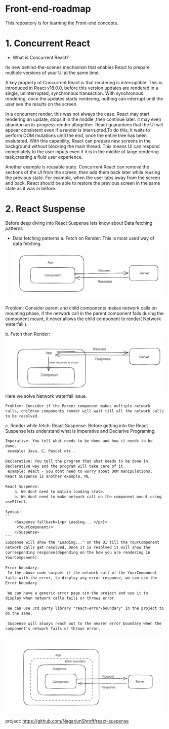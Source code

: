 # Front-end-roadmap

This repository is for learning the Front-end concepts.

# 1. Concurrent React

- What is Concurrent React?

Its new behind-the-scenes mechanism that enables React to prepare multiple versions of your UI at the same time.

A key property of Concurrent React is that rendering is interruptible. This is introduced in React v18.0.0, before this version updates are rendered in a single, uninterrupted, synchronous transaction. With synchronous rendering, once the updates starts rendering, nothing can interrupt until the user see the results on the screen.

In a concurrent render, this was not always the case. React may start rendering an update, stops it in the middle ,then continue later. it may even abandon an in-progress render altogether. React guarantees that the UI will appear consistent even if a render is interrupted.To do this, it waits to perform DOM mutations until the end, once the entire tree has been evalutated. With this capability, React can prepare new screens in the background without blocking the main thread. This means UI can respond immediately to the user inputs even if it is in the middle of large rendering task,creating a fluid user experience.

Another example is reusable state. Concurrent React can remove the sections of the UI from the screen, then add them back later while reusing the previous state. For example, when the user tabs away from the screen and back, React should be able to restore the previous screen in the same state as it was in before.

# 2. React Suspense

Before deep diving into React Suspense lets know about Data fetching patterns

- Data fetching patterns
 a. Fetch on Render:
    This is most used way of data fetching.
    ![Fetch on render](./ReactSuspense/fetchOnRender.png)

 Problem: Consider parent and child components makes network calls on mounting phase, if the network call in the parent component fails during the component mount, it never allows the child component to render( Network waterfall ).

 b. Fetch then Render:
    ![Fetch then render](./ReactSuspense/fetchThenRender.png)
    Here we solve Network waterfall issue.

    Problem: Consider if the Parent component makes multiple network calls, children components render will wait till all the network calls to be resolved.

 c. Render while fetch: React Suspense.
    Before getting into the React Suspense lets understand what is Imperative and Declarive Programing.

    Imperative: You tell what needs to be done and how it needs to be done.
     example: Java, C, Pascal etc..
    
    Declarative: You tell the program that what needs to be done in declarative way and the program will take care of it.
     example: React - you dont need to worry about DOM manipulations. React Suspense is another example, ML
    
    React Suspense:
        a. We dont need to matain loading state.
        b. We dont need to make network call on the component mount using useEffect.
        
    Syntax:
    ```
        <Suspense fallback={<p> Loading... </p>}>
         <YourComponent/>
        </Suspense>
    ```
    Suspense will show the "Loading..." on the UI till the YourComponent network calls get resolved. Once it is resolved it will show the corresponding response(depending on the how you are rendering in YourComponent).

    Error boundary:
     In the above code snippet if the network call of the YourComponent fails with the error, to display any error response, we can use the Error boundary.

     We can have a generic error page cin the project and use it to display when network calls fails or throws error.

     We can use 3rd party library "react-error-boundary" in the project to do the same.

     Suspense will always reach out to the nearer error boundary when the component's network fails or throws error.
![React Suspense with Error boundary](./ReactSuspense/reactSuspenseWithErrorboundary.png)

   project: https://github.com/NagarjunShroff/react-suspense